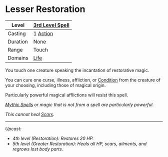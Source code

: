 # Lesser Restoration

| Level    | [3rd Level Spell](3rd%20Level%20Spells.md)          |
| -------- | --------------------------------------------------- |
| Casting  | 1 [Action](../../../../Game%20Procedures/Core%20Procedures/Action.md) |
| Duration | None                                                |
| Range    | Touch                                               |
| Domains  | [Life](../../Spell%20Domains/Life.md)            |

You touch one creature speaking the incantation of restorative magic.

You can cure one curse, illness, affliction, or [Condition](../../../../Game%20Procedures/Conditions/{Conditions}.md) from the creature of your choosing, including those of magical origin.

Particularly powerful magical afflictions will resist this spell.

*[Mythic Spells](../Mythic/{Mythic%20Spells}.md) or magic that is not from a spell are particularly powerful.*

*This cannot heal [Scars](../../../../Player%20Characters/Derived%20Statistics/Scars.md).*

---
*Upcast:*
- *4th level (Restoration): Restores 20 HP.*
- *5th level (Greater Restoration): Heals all HP, scars, ailments, and regrows lost body parts.*
